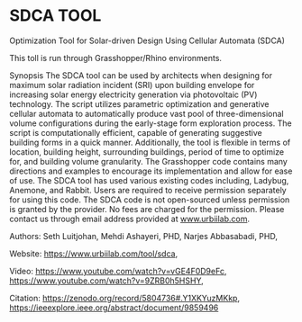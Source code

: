 # SDCA TOOL

Optimization Tool for Solar-driven Design Using Cellular Automata (SDCA)

This toll is run through Grasshopper/Rhino environments.

Synopsis
The SDCA tool can be used by architects when designing for maximum solar radiation incident (SRI) upon building envelope for increasing solar energy electricity generation via photovoltaic (PV) technology. The script utilizes parametric optimization and generative cellular automata to automatically produce vast pool of three-dimensional volume configurations during the early-stage form exploration process. The script is computationally efficient, capable of generating suggestive building forms in a quick manner. Additionally, the tool is flexible in terms of location, building height, surrounding buildings, period of time to optimize for, and building volume granularity. The Grasshopper code contains many directions and examples to encourage its implementation and allow for ease of use. The SDCA tool has used various existing codes including, Ladybug, Anemone, and Rabbit. Users are required to receive permission separately for using this code. The SDCA code is not open-sourced unless permission is granted by the provider. No fees are charged for the permission. Please contact us through email address provided at www.urbiilab.com.

Authors:
Seth Luitjohan,
Mehdi Ashayeri, PHD,
Narjes Abbasabadi, PHD, 

Website:
https://www.urbiilab.com/tool/sdca,

Video:
https://www.youtube.com/watch?v=vGE4F0D9eFc,
https://www.youtube.com/watch?v=9ZRB0h5HSHY,

Citation:
https://zenodo.org/record/5804736#.Y1XKYuzMKkp,
https://ieeexplore.ieee.org/abstract/document/9859496
